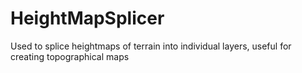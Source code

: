 # HeightMapSplicer
Used to splice heightmaps of terrain into individual layers, useful for creating topographical maps
